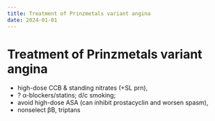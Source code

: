 ```yaml
---
title: Treatment of Prinzmetals variant angina
date: 2024-01-01
---
```

# Treatment of Prinzmetals variant angina

* high-dose CCB & standing nitrates (+SL prn),
* ? α-blockers/statins; d/c smoking;
* avoid high-dose ASA (can inhibit prostacyclin and worsen spasm),
* nonselect βB, triptans
